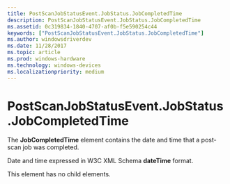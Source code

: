 ```yaml
---
title: PostScanJobStatusEvent.JobStatus.JobCompletedTime
description: PostScanJobStatusEvent.JobStatus.JobCompletedTime
ms.assetid: 0c319834-1840-4707-af0b-f5e590254c44
keywords: ["PostScanJobStatusEvent.JobStatus.JobCompletedTime"]
ms.author: windowsdriverdev
ms.date: 11/28/2017
ms.topic: article
ms.prod: windows-hardware
ms.technology: windows-devices
ms.localizationpriority: medium
---
```


# PostScanJobStatusEvent.JobStatus.JobCompletedTime


The **JobCompletedTime** element contains the date and time that a post-scan job was completed.

Date and time expressed in W3C XML Schema **dateTime** format.

This element has no child elements.

 

 





